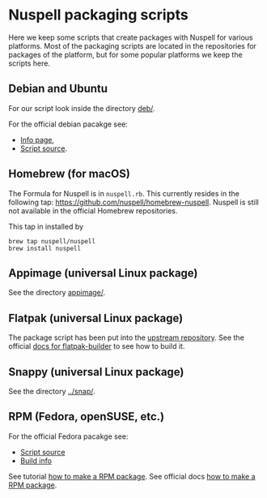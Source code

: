 # Nuspell packaging scripts

Here we keep some scripts that create packages with Nuspell for various
platforms. Most of the packaging scripts are located in the repositories for
packages of the platform, but for some popular platforms we keep the scripts
here.

## Debian and Ubuntu

For our script look inside the directory [deb/](deb).

For the official debian pacakge see:

- [Info page](https://packages.debian.org/source/bullseye/nuspell),
- [Script source](https://salsa.debian.org/alteholz/nuspell).

## Homebrew (for macOS)

The Formula for Nuspell is in `nuspell.rb`. This currently resides in
the following tap: https://github.com/nuspell/homebrew-nuspell. Nuspell is still
not available in the official Homebrew repositories.


This tap in installed by

    brew tap nuspell/nuspell
    brew install nuspell

## Appimage (universal Linux package)

See the directory [appimage/](appimage).

## Flatpak (universal Linux package)

The package script has been put into the [upstream repository](https://github.com/flathub/org.nuspell.Nuspell).
See the official [docs for flatpak-builder](https://docs.flatpak.org/en/latest/building-introduction.html)
to see how to build it.

## Snappy (universal Linux package)

See the directory [../snap/](../snap).

## RPM (Fedora, openSUSE, etc.)

For the official Fedora pacakge see:

- [Script source](https://src.fedoraproject.org/rpms/nuspell)
- [Build info](https://koji.fedoraproject.org/koji/packageinfo?packageID=31132)

See tutorial [how to make a RPM package](https://www.golinuxcloud.com/how-to-create-rpm-package-in-linux/).
See official docs [how to make a RPM package](https://docs.fedoraproject.org/en-US/quick-docs/creating-rpm-packages/).
